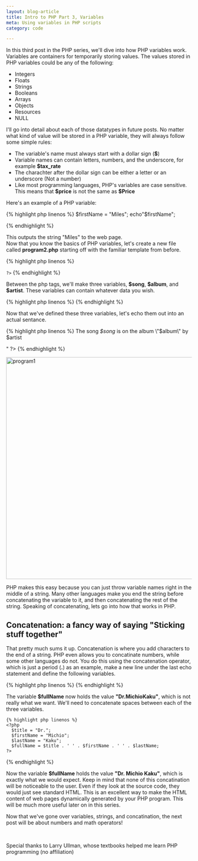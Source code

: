 ```yaml
---
layout: blog-article
title: Intro to PHP Part 3, Variables
meta: Using variables in PHP scripts
category: code

---
```

<p>In this third post in the PHP series, we'll dive into how PHP variables work. Variables are containers for temporarily storing values. The values stored in PHP variables could be any of the following: </p>

<ul class="blog">
		<li>Integers</li>
		<li>Floats</li>
		<li>Strings</li>
		<li>Booleans</li>
		<li>Arrays</li>
		<li>Objects</li>
		<li>Resources</li>
		<li>NULL</li>
</ul>
<p>I'll go into detail about each of those datatypes in future posts. No matter what kind of value will be stored in a PHP variable, they will always follow some simple rules:
</p>

<ul class="blog">
	<li>The variable's name must always start with a dollar sign (<strong>$</strong>)</li>
	<li>Variable names can contain letters, numbers, and the underscore, for example <strong>$tax_rate</strong></li>
	<li>The charachter after the dollar sign can be either a letter or an underscore (Not a number)</li>
	<li>Like most programming languages, PHP's variables are case sensitive. This means that <strong>$price</strong> is not the same as <strong>$Price</strong></li>
</ul>

<p>Here's an example of a PHP variable:</p>


{% highlight php linenos %}
$firstName = "Miles";
echo"$firstName";  

{% endhighlight %}
<p>This outputs the string "Miles" to the web page.
<br>
Now that you know the basics of PHP variables, let's create a new file called <strong>program2.php</strong> starting off with the familiar template from before. </p>

{% highlight php linenos %}
<!doctype html>
<html lang="en">
  <head>
    <meta charset="utf8">
    <title>PHP Program 2</title>
  </head>
  <body>
    <?php

    ?>
  </body>
</html>
{% endhighlight %}

<p>Between the php tags, we'll make three variables, <strong>$song</strong>, <strong>$album</strong>, and <strong>$artist</strong>. These variables can contain whatever data you wish.</p>

{% highlight php linenos %}
    <?php
      $song = "Epidermis";
      $album = "Chocolate Wheelchair";
      $artist = "Venetian Snares";
    ?>
{% endhighlight %}

<p>Now that we've defined these three variables, let's echo them out into an actual sentance.</p>

{% highlight php linenos %}
    <?php
      $song = "Epidermis";
      $album = "Chocolate Wheelchair";
      $artist = "Venetian Snares";
      echo"<p>The song <em>$song</em> is on the album \"$album\" by $artist</p>"
    ?>
{% endhighlight %}

<a href="https://c7.staticflickr.com/1/257/31756713710_9d3efdc971_z.jpg" title="program1" data-lity> <img src="https://farm5.staticflickr.com/4714/28158494839_f63fa789af_z.jpg" width="600" alt="program1">
</a>

<p>PHP makes this easy because you can just throw variable names right in the middle of a string. Many other languages make you end the string before concatenating the variable to it, and then concatenating the rest of the string. Speaking of concatenating, lets go into how that works in PHP.</p>

<h2>Concatenation: a fancy way of saying "Sticking stuff together"</h2>

<p>That pretty much sums it up. Concatenation is where you add characters to the end of a string. PHP even allows you to concatinate numbers, while some other languages do not. You do this using the concatenation operator, which is just a period (<strong>.</strong>) as an example, make a new line under the last echo statement and define the following variables.</p>

{% highlight php linenos %}
    <?php
      $title = "Dr.";
      $firstName = "Michio ";
      $lastName = "Kaku";
      $fullName = $title . $firstName . $lastName;
    ?>
{% endhighlight %}

<p>The variable <strong>$fullName</strong> now holds the value <strong>"Dr.MichioKaku"</strong>, which is not really what we want. We'll need to concatenate spaces between each of the three variables.</p>

	{% highlight php linenos %}
    <?php
      $title = "Dr.";
      $firstName = "Michio";
      $lastName = "Kaku";
      $fullName = $title . ' ' . $firstName . ' ' . $lastName;
    ?>
{% endhighlight %}

<p>Now the variable <strong>$fullName</strong> holds the value <strong>"Dr. Michio Kaku"</strong>, which is exactly what we would expect. Keep in mind that none of this concatination will be noticeable to the user. Even if they look at the source code, they would just see standard HTML. This is an excellent way to make the HTML content of web pages dynamically generated by your PHP program. This will be much more useful later on in this series.</p>

<p>Now that we've gone over variables, strings, and concatination, the next post will be about numbers and math operators!</p>

<br>
<p id="smallText">Special thanks to Larry Ullman, whose textbooks helped me learn PHP programming (no affiliation)</p>